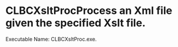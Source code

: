 
# CLBCXsltProcProcess an Xml file given the specified Xslt file.
          
Executable Name: CLBCXsltProc.exe.
        
        